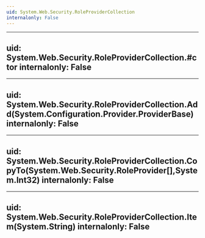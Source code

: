 ```yaml
---
uid: System.Web.Security.RoleProviderCollection
internalonly: False
---
```


---
uid: System.Web.Security.RoleProviderCollection.#ctor
internalonly: False
---

---
uid: System.Web.Security.RoleProviderCollection.Add(System.Configuration.Provider.ProviderBase)
internalonly: False
---

---
uid: System.Web.Security.RoleProviderCollection.CopyTo(System.Web.Security.RoleProvider[],System.Int32)
internalonly: False
---

---
uid: System.Web.Security.RoleProviderCollection.Item(System.String)
internalonly: False
---
